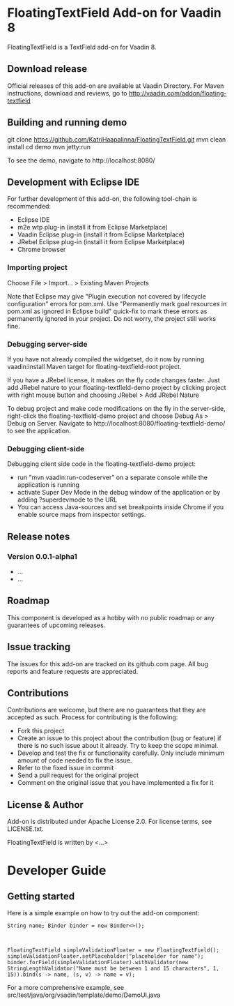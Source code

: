 # FloatingTextField Add-on for Vaadin 8

FloatingTextField is a TextField add-on for Vaadin 8.

## Download release

Official releases of this add-on are available at Vaadin Directory. For Maven instructions, download and reviews, go to http://vaadin.com/addon/floating-textfield

## Building and running demo

git clone https://github.com/KatriHaapalinna/FloatingTextField.git
mvn clean install
cd demo
mvn jetty:run

To see the demo, navigate to http://localhost:8080/

## Development with Eclipse IDE

For further development of this add-on, the following tool-chain is recommended:
- Eclipse IDE
- m2e wtp plug-in (install it from Eclipse Marketplace)
- Vaadin Eclipse plug-in (install it from Eclipse Marketplace)
- JRebel Eclipse plug-in (install it from Eclipse Marketplace)
- Chrome browser

### Importing project

Choose File > Import... > Existing Maven Projects

Note that Eclipse may give "Plugin execution not covered by lifecycle configuration" errors for pom.xml. Use "Permanently mark goal resources in pom.xml as ignored in Eclipse build" quick-fix to mark these errors as permanently ignored in your project. Do not worry, the project still works fine. 

### Debugging server-side

If you have not already compiled the widgetset, do it now by running vaadin:install Maven target for floating-textfield-root project.

If you have a JRebel license, it makes on the fly code changes faster. Just add JRebel nature to your floating-textfield-demo project by clicking project with right mouse button and choosing JRebel > Add JRebel Nature

To debug project and make code modifications on the fly in the server-side, right-click the floating-textfield-demo project and choose Debug As > Debug on Server. Navigate to http://localhost:8080/floating-textfield-demo/ to see the application.

### Debugging client-side

Debugging client side code in the floating-textfield-demo project:
  - run "mvn vaadin:run-codeserver" on a separate console while the application is running
  - activate Super Dev Mode in the debug window of the application or by adding ?superdevmode to the URL
  - You can access Java-sources and set breakpoints inside Chrome if you enable source maps from inspector settings.
 
## Release notes

### Version 0.0.1-alpha1
- ...
- ...

## Roadmap

This component is developed as a hobby with no public roadmap or any guarantees of upcoming releases.

## Issue tracking

The issues for this add-on are tracked on its github.com page. All bug reports and feature requests are appreciated. 

## Contributions

Contributions are welcome, but there are no guarantees that they are accepted as such. Process for contributing is the following:
- Fork this project
- Create an issue to this project about the contribution (bug or feature) if there is no such issue about it already. Try to keep the scope minimal.
- Develop and test the fix or functionality carefully. Only include minimum amount of code needed to fix the issue.
- Refer to the fixed issue in commit
- Send a pull request for the original project
- Comment on the original issue that you have implemented a fix for it

## License & Author

Add-on is distributed under Apache License 2.0. For license terms, see LICENSE.txt.

FloatingTextField is written by <...>

# Developer Guide

## Getting started

Here is a simple example on how to try out the add-on component:

<code>String name;
Binder<String> binder = new Binder<>();

FloatingTextField simpleValidationFloater = new FloatingTextField();
simpleValidationFloater.setPlaceholder("placeholder for name");
binder.forField(simpleValidationFloater).withValidator(new StringLengthValidator("Name must be between 1 and 15 characters", 1, 15)).bind(s -> name, (s, v) -> name = v);</code>

For a more comprehensive example, see src/test/java/org/vaadin/template/demo/DemoUI.java
